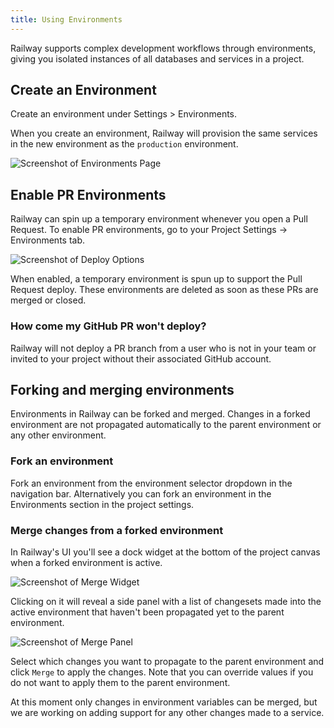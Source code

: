```yaml
---
title: Using Environments
---
```


Railway supports complex development workflows through environments, giving you isolated instances of all databases and services in a project.

## Create an Environment

Create an environment under Settings > Environments.

When you create an environment, Railway will provision the same services in the new environment as the `production` environment.

<Image src="https://res.cloudinary.com/railway/image/upload/v1644621886/docs/Environments.gif"
            alt="Screenshot of Environments Page"
            layout="responsive"
            width={800} height={434} quality={100} />

## Enable PR Environments

Railway can spin up a temporary environment whenever you open a Pull Request.  To enable PR environments, go to your Project Settings -> Environments tab.

<Image
src="https://res.cloudinary.com/railway/image/upload/v1699568846/docs/enablePrEnv_f5n2hx.png"
alt="Screenshot of Deploy Options"
layout="responsive"
width={480} height={156} quality={80} />

When enabled, a temporary environment is spun up to support the Pull Request deploy. These environments are deleted as soon as these PRs are merged or closed.

### How come my GitHub PR won't deploy?

Railway will not deploy a PR branch from a user who is not in your team or invited to your project without their associated GitHub account.

## Forking and merging environments

Environments in Railway can be forked and merged.  Changes in a forked environment are not propagated automatically to the parent environment or any other environment.

### Fork an environment

Fork an environment from the environment selector dropdown in the navigation bar.  Alternatively you can fork an environment in the Environments section in the project settings.

### Merge changes from a forked environment

In Railway's UI you'll see a dock widget at the bottom of the project canvas when a forked environment is active. 

<Image src="https://res.cloudinary.com/railway/image/upload/v1690454775/environment-dock_niocez.png"
            alt="Screenshot of Merge Widget"
            layout="intrinsic"
            width={210 } height={45} quality={100} />

Clicking on it will reveal a side panel with a list of changesets made into the active environment that haven't been propagated yet to the parent environment. 

<Image src="https://res.cloudinary.com/railway/image/upload/v1690455300/environment-merge_ktyx7a.png"
            alt="Screenshot of Merge Panel"
            layout="responsive"
            width={429} height={439} quality={100} />

Select which changes you want to propagate to the parent environment and click `Merge` to apply the changes.  Note that you can override values if you do not want to apply them to the parent environment.

At this moment only changes in environment variables can be merged, but we are working on adding support for any other changes made to a service.